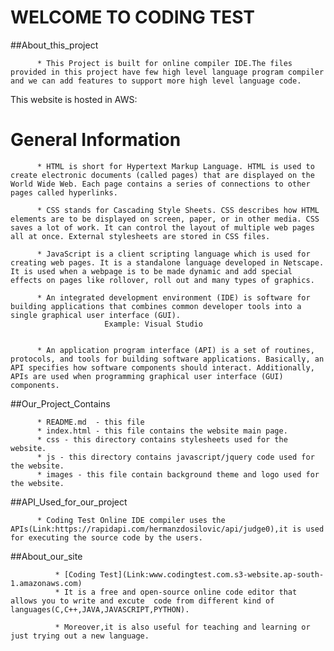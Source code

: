 WELCOME TO CODING TEST
=======================

##About_this_project

          * This Project is built for online compiler IDE.The files provided in this project have few high level language program compiler and we can add features to support more high level language code.

This website is hosted in AWS:
        
  General Information 
 =============================

          * HTML is short for Hypertext Markup Language. HTML is used to create electronic documents (called pages) that are displayed on the World Wide Web. Each page contains a series of connections to other pages called hyperlinks.

          * CSS stands for Cascading Style Sheets. CSS describes how HTML elements are to be displayed on screen, paper, or in other media. CSS saves a lot of work. It can control the layout of multiple web pages all at once. External stylesheets are stored in CSS files.

          * JavaScript is a client scripting language which is used for creating web pages. It is a standalone language developed in Netscape. It is used when a webpage is to be made dynamic and add special effects on pages like rollover, roll out and many types of graphics.

          * An integrated development environment (IDE) is software for building applications that combines common developer tools into a single graphical user interface (GUI).
                         Example: Visual Studio

     
          * An application program interface (API) is a set of routines, protocols, and tools for building software applications. Basically, an API specifies how software components should interact. Additionally, APIs are used when programming graphical user interface (GUI) components.   

##Our_Project_Contains

          * README.md  - this file
          * index.html - this file contains the website main page.
          * css - this directory contains stylesheets used for the website.
          * js - this directory contains javascript/jquery code used for the website.
          * images - this file contain background theme and logo used for the website.

##API_Used_for_our_project     

          * Coding Test Online IDE compiler uses the APIs(Link:https://rapidapi.com/hermanzdosilovic/api/judge0),it is used for executing the source code by the users.     

##About_our_site

              * [Coding Test](Link:www.codingtest.com.s3-website.ap-south-1.amazonaws.com)
              * It is a free and open-source online code editor that allows you to write and excute  code from different kind of languages(C,C++,JAVA,JAVASCRIPT,PYTHON).
              
              * Moreover,it is also useful for teaching and learning or just trying out a new language.
